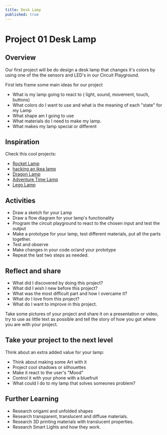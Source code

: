 ```yaml
---
title: Desk Lamp
published: true
---
```


# Project 01 Desk Lamp

## Overview
Our first project will be do design a desk lamp that changes it's colors by using one of the the sensors and LED's in our Circuit Playground.

First lets frame some main ideas for our project

- What is my lamp going to react to ( light, sound, movement, touch, buttons)
- What colors do I want to use and what is the meaning of each "state" for my Lamp
- What shape am I going to use
- What materials do I need to make my lamp.
- What makes my lamp special or different

## Inspiration

Check this cool projects:

- [Rocket Lamp](https://learn.adafruit.com/cpx-rocket-lamp)
- [hacking an ikea lamp](https://learn.adafruit.com/hacking-ikea-lamps-with-circuit-playground-express)  
- [Dragon Lamp](https://learn.adafruit.com/dragon-lamp)
- [Adventure Time Lamp](https://learn.adafruit.com/adventure-time-coffee-cup-lamp)
- [Lego Lamp](https://learn.adafruit.com/lego-head-lamp-with-audio)

## Activities

- Draw a sketch for your Lamp
- Draw a flow diagram for your lamp's functionality
- Program the circuit playground to react to the chosen input and test the output
- Make a prototype for your lamp, test different materials, put all the parts together.
- Test and observe
- Make changes in your code or/and your prototype
- Repeat the last two steps as needed.

## Reflect and share

 - What did I discovered by doing this project?
 - What did I wish I new before this project?
 - What was the most difficult part and how I overcame it?
 - What do I love from this project?
 - What do I want to improve in this project.

 Take some pictures of your project and share it on a presentation or video, try to use as little text as possible and tell the story of how you got where you are with your project.

## Take your project to the next level

Think about an extra added value for your lamp:
  - Think about making some Art with it
  - Project cool shadows or silhouettes
  - Make  it react to the user's "Mood"
  - Control it with your phone with a bluefruit
  - What could I do to my lamp that solves someones problem?

## Further Learning

- Research origami and unfolded shapes
- Research transparent, translucent and diffuse materials.
- Research 3D printing materials with translucent properties.
- Research Smart Lights and how they work.
